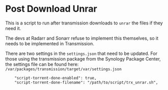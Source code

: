 # Post Download Unrar

This is a script to run after transmission downloads to `unrar` the files if they need it. 

The devs at Radarr and Sonarr refuse to implement this themselves, so it needs to be implemented in Transmission.

There are two settings in the `settings.json` that need to be updated.
For those using the transmission package from the Synology Package Center, the settings file can be found here: `/var/packages/transmission/target/var/settings.json`
```
    "script-torrent-done-enabled": true,
    "script-torrent-done-filename": "/path/to/script/trx_unrar.sh",
```

